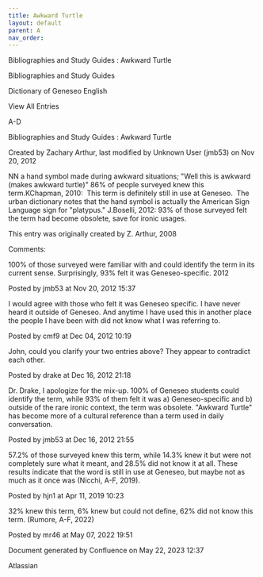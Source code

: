 ```yaml
---
title: Awkward Turtle
layout: default
parent: A
nav_order:
---
```


Bibliographies and Study Guides : Awkward Turtle

Bibliographies and Study Guides

Dictionary of Geneseo English

View All Entries

A-D

Bibliographies and Study Guides : Awkward Turtle

Created by  Zachary Arthur, last modified by  Unknown User (jmb53) on Nov 20, 2012

NN a hand symbol made during awkward situations; &quot;Well this is awkward (makes awkward turtle)&quot; 86% of people surveyed knew this term.KChapman, 2010:  This term is definitely still in use at Geneseo.  The urban dictionary notes that the hand symbol is actually the American Sign Language sign for &quot;platypus.&quot; J.Boselli, 2012: 93% of those surveyed felt the term had become obsolete, save for ironic usages. 

This entry was originally created by Z. Arthur, 2008

Comments:

100% of those surveyed were familiar with and could identify the term in its current sense. Surprisingly, 93% felt it was Geneseo-specific. 2012

Posted by jmb53 at Nov 20, 2012 15:37

I would agree with those who felt it was Geneseo specific. I have never heard it outside of Geneseo. And anytime I have used this in another place the people I have been with did not know what I was referring to. 

Posted by cmf9 at Dec 04, 2012 10:19

John, could you clarify your two entries above? They appear to contradict each other.

Posted by drake at Dec 16, 2012 21:18

Dr. Drake, I apologize for the mix-up. 100% of Geneseo students could identify the term, while 93% of them felt it was a) Geneseo-specific and b) outside of the rare ironic context, the term was obsolete. &quot;Awkward Turtle&quot; has become more of a cultural reference than a term used in daily conversation.

Posted by jmb53 at Dec 16, 2012 21:55

57.2% of those surveyed knew this term, while 14.3% knew it but were not completely sure what it meant, and 28.5% did not know it at all. These results indicate that the word is still in use at Geneseo, but maybe not as much as it once was (Nicchi, A-F, 2019). 

Posted by hjn1 at Apr 11, 2019 10:23

32% knew this term, 6% knew but could not define, 62% did not know this term. (Rumore, A-F, 2022)

Posted by mr46 at May 07, 2022 19:51

Document generated by Confluence on May 22, 2023 12:37

Atlassian
